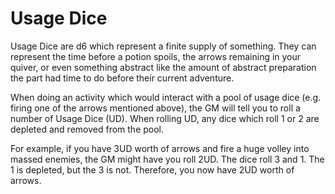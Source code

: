 # Usage Dice

Usage Dice are d6 which represent a finite supply of something. They can represent the time before a potion spoils, the arrows remaining in your quiver, or even something abstract like the amount of abstract preparation the part had time to do before their current adventure.

When doing an activity which would interact with a pool of usage dice (e.g. firing one of the arrows mentioned above), the GM will tell you to roll a number of Usage Dice (UD). When rolling UD, any dice which roll 1 or 2 are depleted and removed from the pool.

For example, if you have 3UD worth of arrows and fire a huge volley into massed enemies, the GM might have you roll 2UD. The dice roll 3 and 1. The 1 is depleted, but the 3 is not. Therefore, you now have 2UD worth of arrows.